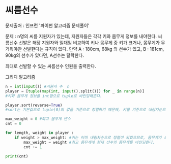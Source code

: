# 씨름선수

문제출처 : 인프런 '파이썬 알고리즘 문제풀이'

문제 :  n명의 씨름 지원자가 있는데, 지원자들은 각각 키와 몸무게 정보를 내야한다. 씨름선수 선발은 해당 
지원자와 일대일 비교하여 키나 몸무게 중 키가 크거나, 몸무게가 무거워야만 선발한다는 규칙이 있다.
만약 A : 180cm, 68kg 의 선수가 있고, B : 181cm, 90kg의 선수가 있다면, A선수는 탈락한다.

최대로 선발할 수 있는 씨름선수 인원을 출력한다.

그리디 알고리즘

```python
n = int(input()) #지원자 수  n
player = [tuple(map(int, input().split())) for _ in range(n)]
#키와 몸무게 정보를 int형으로 tuple로 바인딩해준다.

player.sort(reverse=True)
#sort는 기본값으로 tuple[0]의 값을 기준으로 정렬하기 때문에, 키를 기준으로 내림차순으로 정렬한다.

max_weight = 0 #최고 몸무게 변수
cnt = 0

for length, weight in player :
    if weight > max_weight: #키는 이미 내림차순으로 정렬이 되있으므로, 몸무게가 최고몸무게보다 크면
        max_weight = weight #최고 몸무게에 현재 선수의 몸무게를 바인딩한다.
        cnt += 1
        
print(cnt)
```

